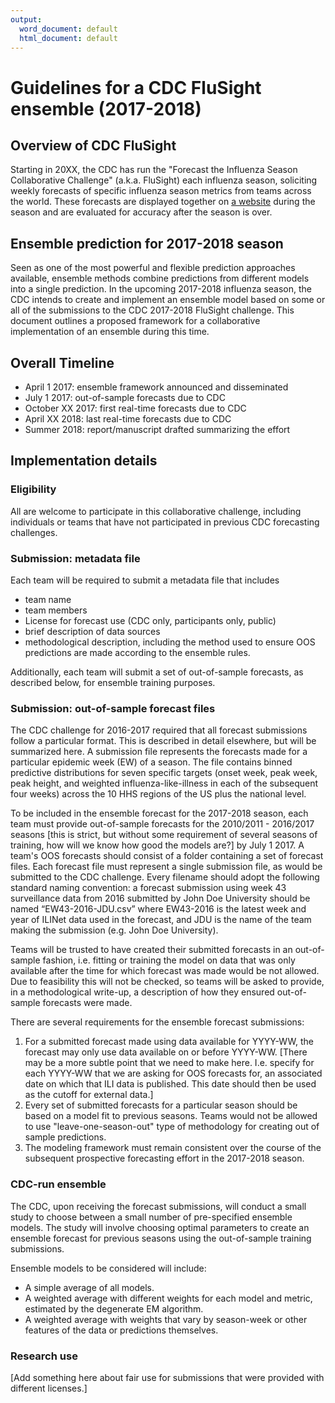 ```yaml
---
output:
  word_document: default
  html_document: default
---
```

# Guidelines for a CDC FluSight ensemble (2017-2018)

## Overview of CDC FluSight
Starting in 20XX, the CDC has run the "Forecast the Influenza Season Collaborative Challenge" (a.k.a. FluSight) each influenza season, soliciting weekly forecasts of specific influenza season metrics from teams across the world. These forecasts are displayed together on [a website](https://predict.phiresearchlab.org/post/57f3f440123b0f563ece2576) during the season and are evaluated for accuracy after the season is over. 

## Ensemble prediction for 2017-2018 season
Seen as one of the most powerful and flexible prediction approaches available, ensemble methods combine predictions from different models into a single prediction. In the upcoming 2017-2018 influenza season, the CDC intends to create and implement an ensemble model based on some or all of the submissions to the CDC 2017-2018 FluSight challenge. This document outlines a proposed framework for a collaborative implementation of an ensemble during this time.

## Overall Timeline

 - April 1 2017: ensemble framework announced and disseminated
 - July 1 2017: out-of-sample forecasts due to CDC
 - October XX 2017: first real-time forecasts due to CDC
 - April XX 2018: last real-time forecasts due to CDC
 - Summer 2018: report/manuscript drafted summarizing the effort

## Implementation details

### Eligibility
All are welcome to participate in this collaborative challenge, including individuals or teams that have not participated in previous CDC forecasting challenges.

### Submission: metadata file
Each team will be required to submit a metadata file that includes

 - team name
 - team members
 - License for forecast use (CDC only, participants only, public)
 - brief description of data sources
 - methodological description, including the method used to ensure OOS predictions are made according to the ensemble rules.
 
Additionally, each team will submit a set of out-of-sample forecasts, as described below, for ensemble training purposes.
 
### Submission: out-of-sample forecast files
The CDC challenge for 2016-2017 required that all forecast submissions follow a particular format. This is described in detail elsewhere, but will be summarized here. A submission file represents the forecasts made for a particular epidemic week (EW) of a season. The file contains binned predictive distributions for seven specific targets (onset week, peak week, peak height, and weighted influenza-like-illness in each of the subsequent four weeks) across the 10 HHS regions of the US plus the national level.

To be included in the ensemble forecast for the 2017-2018 season, each team must provide out-of-sample forecasts for the 2010/2011 - 2016/2017 seasons [this is strict, but without some requirement of several seasons of training, how will we know how good the models are?] by July 1 2017. A team's OOS forecasts should consist of a folder containing a set of forecast files. Each forecast file must represent a single submission file, as would be submitted to the CDC challenge. Every filename should adopt the following standard naming convention: a forecast submission using week 43 surveillance data from 2016 submitted by John Doe University should be named “EW43-2016-JDU.csv” where EW43-2016 is the latest week and year of ILINet data used in the forecast, and JDU is the name of the team making the submission (e.g. John Doe University). 

Teams will be trusted to have created their submitted forecasts in an  out-of-sample fashion, i.e. fitting or training the model on data that was only available after the time for which forecast was made would be not allowed. Due to feasibility this will not be checked, so teams will be asked to provide, in a methodological write-up, a description of how they ensured out-of-sample forecasts were made. 

There are several requirements for the ensemble forecast submissions:
 
 1. For a submitted forecast made using data available for YYYY-WW, the forecast may only use data available on or before YYYY-WW. [There may be a more subtle point that we need to make here. I.e. specify for each YYYY-WW that we are asking for OOS forecasts for, an associated date on which that ILI data is published. This date should then be used as the cutoff for external data.]
 2. Every set of submitted forecasts for a particular season should be based on a model fit to previous seasons. Teams would not be allowed to use "leave-one-season-out" type of methodology for creating out of sample predictions.
 3. The modeling framework must remain consistent over the course of the subsequent prospective forecasting effort in the 2017-2018 season.


### CDC-run ensemble
The CDC, upon receiving the forecast submissions, will conduct a small study to choose between a small number of pre-specified ensemble models. The study will involve choosing optimal parameters to create an ensemble forecast for previous seasons using the out-of-sample training submissions.

Ensemble models to be considered will include:

 - A simple average of all models.
 - A weighted average with different weights for each model and metric, estimated by the degenerate EM algorithm.
 - A weighted average with weights that vary by season-week or other features of the data or predictions themselves.

### Research use

[Add something here about fair use for submissions that were provided with different licenses.]
